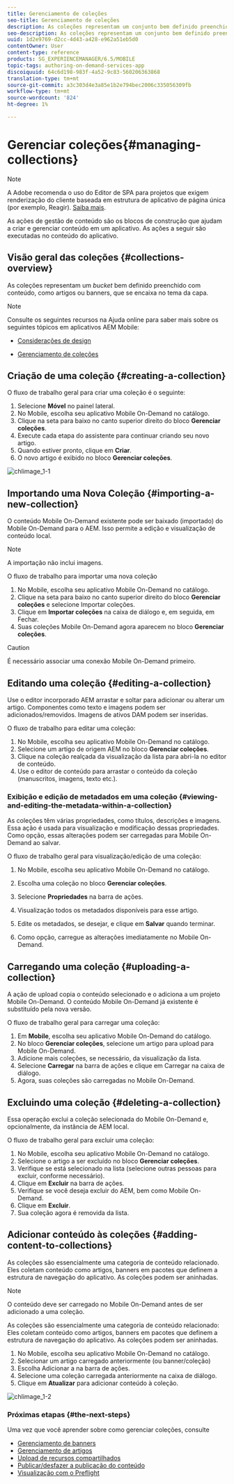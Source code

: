 ```yaml
---
title: Gerenciamento de coleções
seo-title: Gerenciamento de coleções
description: As coleções representam um conjunto bem definido preenchido com conteúdo, como artigos ou banners, que se adequam ao tema da capa. Siga esta página para saber mais.
seo-description: As coleções representam um conjunto bem definido preenchido com conteúdo, como artigos ou banners, que se adequam ao tema da capa. Siga esta página para saber mais.
uuid: 1d2e9769-d2cc-4d43-a428-e962a51eb5d0
contentOwner: User
content-type: reference
products: SG_EXPERIENCEMANAGER/6.5/MOBILE
topic-tags: authoring-on-demand-services-app
discoiquuid: 64c6d198-983f-4a52-9c83-560206363868
translation-type: tm+mt
source-git-commit: a3c303d4e3a85e1b2e794bec2006c335056309fb
workflow-type: tm+mt
source-wordcount: '824'
ht-degree: 1%

---
```



# Gerenciar coleções{#managing-collections}

>[!NOTE]
>
>A Adobe recomenda o uso do Editor de SPA para projetos que exigem renderização do cliente baseada em estrutura de aplicativo de página única (por exemplo, Reagir). [Saiba mais](/help/sites-developing/spa-overview.md).

As ações de gestão de conteúdo são os blocos de construção que ajudam a criar e gerenciar conteúdo em um aplicativo. As ações a seguir são executadas no conteúdo do aplicativo.

## Visão geral das coleções {#collections-overview}

As coleções representam um *bucket* bem definido preenchido com conteúdo, como artigos ou banners, que se encaixa no tema da capa.

>[!NOTE]
>
>Consulte os seguintes recursos na Ajuda online para saber mais sobre os seguintes tópicos em aplicativos AEM Mobile:
>
>* [Considerações de design](https://helpx.adobe.com/digital-publishing-solution/help/design-app.html)
   >
   >
* [Gerenciamento de coleções](https://helpx.adobe.com/digital-publishing-solution/help/creating-collections.html)

>



## Criação de uma coleção {#creating-a-collection}

O fluxo de trabalho geral para criar uma coleção é o seguinte:

1. Selecione **Móvel** no painel lateral.
1. No Mobile, escolha seu aplicativo Mobile On-Demand no catálogo.
1. Clique na seta para baixo no canto superior direito do bloco **Gerenciar coleções**.
1. Execute cada etapa do assistente para continuar criando seu novo artigo.
1. Quando estiver pronto, clique em **Criar**.
1. O novo artigo é exibido no bloco **Gerenciar coleções**.

![chlimage_1-1](assets/chlimage_1-1.gif)

## Importando uma Nova Coleção {#importing-a-new-collection}

O conteúdo Mobile On-Demand existente pode ser baixado (importado) do Mobile On-Demand para o AEM. Isso permite a edição e visualização de conteúdo local.

>[!NOTE]
>
>A importação não inclui imagens.

O fluxo de trabalho para importar uma nova coleção

1. No Mobile, escolha seu aplicativo Mobile On-Demand no catálogo.
1. Clique na seta para baixo no canto superior direito do bloco **Gerenciar coleções** e selecione Importar coleções.
1. Clique em **Importar coleções** na caixa de diálogo e, em seguida, em Fechar.
1. Suas coleções Mobile On-Demand agora aparecem no bloco **Gerenciar coleções**.

>[!CAUTION]
>
>É necessário associar uma conexão Mobile On-Demand primeiro.

## Editando uma coleção {#editing-a-collection}

Use o editor incorporado AEM arrastar e soltar para adicionar ou alterar um artigo. Componentes como texto e imagens podem ser adicionados/removidos. Imagens de ativos DAM podem ser inseridas.

O fluxo de trabalho para editar uma coleção:

1. No Mobile, escolha seu aplicativo Mobile On-Demand no catálogo.
1. Selecione um artigo de origem AEM no bloco **Gerenciar coleções**.
1. Clique na coleção realçada da visualização da lista para abri-la no editor de conteúdo.
1. Use o editor de conteúdo para arrastar o conteúdo da coleção (manuscritos, imagens, texto etc.).

### Exibição e edição de metadados em uma coleção {#viewing-and-editing-the-metadata-within-a-collection}

As coleções têm várias propriedades, como títulos, descrições e imagens. Essa ação é usada para visualização e modificação dessas propriedades. Como opção, essas alterações podem ser carregadas para Mobile On-Demand ao salvar.

O fluxo de trabalho geral para visualização/edição de uma coleção:

1. No Mobile, escolha seu aplicativo Mobile On-Demand no catálogo.
1. Escolha uma coleção no bloco **Gerenciar coleções**.

1. Selecione **Propriedades** na barra de ações.
1. Visualização todos os metadados disponíveis para esse artigo.
1. Edite os metadados, se desejar, e clique em **Salvar** quando terminar.
1. Como opção, carregue as alterações imediatamente no Mobile On-Demand.

## Carregando uma coleção {#uploading-a-collection}

A ação de upload copia o conteúdo selecionado e o adiciona a um projeto Mobile On-Demand. O conteúdo Mobile On-Demand já existente é substituído pela nova versão.

O fluxo de trabalho geral para carregar uma coleção:

1. Em **Mobile**, escolha seu aplicativo Mobile On-Demand do catálogo.
1. No bloco **Gerenciar coleções**, selecione um artigo para upload para Mobile On-Demand.
1. Adicione mais coleções, se necessário, da visualização da lista.
1. Selecione **Carregar** na barra de ações e clique em Carregar na caixa de diálogo.
1. Agora, suas coleções são carregadas no Mobile On-Demand.

## Excluindo uma coleção {#deleting-a-collection}

Essa operação exclui a coleção selecionada do Mobile On-Demand e, opcionalmente, da instância de AEM local.

O fluxo de trabalho geral para excluir uma coleção:

1. No Mobile, escolha seu aplicativo Mobile On-Demand no catálogo.
1. Selecione o artigo a ser excluído no bloco **Gerenciar coleções**.
1. Verifique se está selecionado na lista (selecione outras pessoas para excluir, conforme necessário).
1. Clique em **Excluir** na barra de ações.
1. Verifique se você deseja excluir do AEM, bem como Mobile On-Demand.
1. Clique em **Excluir**.
1. Sua coleção agora é removida da lista.

## Adicionar conteúdo às coleções {#adding-content-to-collections}

As coleções são essencialmente uma categoria de conteúdo relacionado. Eles coletam conteúdo como artigos, banners em pacotes que definem a estrutura de navegação do aplicativo. As coleções podem ser aninhadas.

>[!NOTE]
>
>O conteúdo deve ser carregado no Mobile On-Demand antes de ser adicionado a uma coleção.

As coleções são essencialmente uma categoria de conteúdo relacionado: Eles coletam conteúdo como artigos, banners em pacotes que definem a estrutura de navegação do aplicativo. As coleções podem ser aninhadas.

1. No Mobile, escolha seu aplicativo Mobile On-Demand no catálogo.
1. Selecionar um artigo carregado anteriormente (ou banner/coleção)
1. Escolha Adicionar a na barra de ações.
1. Selecione uma coleção carregada anteriormente na caixa de diálogo.
1. Clique em **Atualizar** para adicionar conteúdo à coleção.

![chlimage_1-2](assets/chlimage_1-2.gif)

### Próximas etapas {#the-next-steps}

Uma vez que você aprender sobre como gerenciar coleções, consulte

* [Gerenciamento de banners](/help/mobile/mobile-on-demand-managing-banners.md)
* [Gerenciamento de artigos](/help/mobile/mobile-on-demand-managing-articles.md)
* [Upload de recursos compartilhados](/help/mobile/mobile-on-demand-shared-resources.md)
* [Publicar/desfazer a publicação do conteúdo](/help/mobile/mobile-on-demand-publishing-unpublishing.md)
* [Visualização com o Preflight](/help/mobile/aem-mobile-manage-ondemand-services.md)
